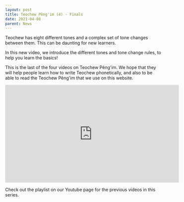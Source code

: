 ```yaml
---
layout: post
title: Teochew Pêng'im (4) - Finals
date: 2021-04-08
parent: News
---
```


Teochew has eight different tones and a complex set of tone changes between
them. This can be daunting for new learners.

In this new video, we introduce the different tones and tone change rules, to
help you learn the basics!

This is the last of the four videos on Teochew Pêng'im. We hope that they will
help people learn how to write Teochew phonetically, and also to be able to
read the Teochew Pêng'im that we use on this website.

<iframe width="560" height="315" src="https://www.youtube-nocookie.com/embed/NapKM77IzZg" title="YouTube video player" frameborder="0" allow="accelerometer; autoplay; clipboard-write; encrypted-media; gyroscope; picture-in-picture" allowfullscreen></iframe>

Check out the playlist on our Youtube page for the previous videos in this
series.
